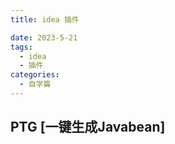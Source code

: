 ```yaml
---
title: idea 插件

date: 2023-5-21
tags:
  - idea
  - 插件
categories:
  - 自学篇
---
```



## PTG [一键生成Javabean]

